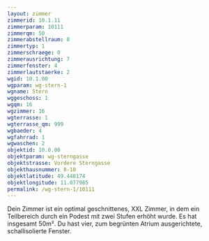 ```yaml
---
layout: zimmer
zimmerid: 10.1.11
zimmerparam: 10111
zimmerqm: 50
zimmerabstellraum: 0
zimmertyp: 1
zimmerschraege: 0
zimmerausrichtung: 7
zimmerfenster: 4
zimmerlautstaerke: 2
wgid: 10.1.00
wgparam: wg-stern-1
wgname: Stern
wggeschoss: 1
wgqm: 16
wgzimmer: 16
wgterrasse: 1
wgterrasse_qm: 999
wgbaeder: 4
wgfahrrad: 1
wgwaschen: 2
objektid: 10.0.00
objektparam: wg-sterngasse
objektstrasse: Vordere Sterngasse
objekthausnummer: 8-10
objektlatitude: 49.448174
objektlongitude: 11.077985
permalink: /wg-stern-1/10111  
---
```

Dein Zimmer ist ein optimal geschnittenes, XXL Zimmer, in dem ein Teilbereich durch ein Podest mit zwei Stufen erhöht wurde. Es hat insgesamt 50m². Du hast vier, zum begrünten Atrium ausgerichtete, schallisolierte Fenster. 